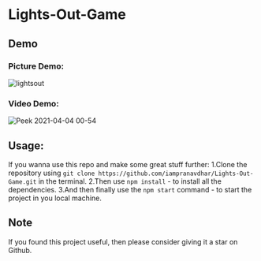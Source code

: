 # Lights-Out-Game
## Demo

### Picture Demo:

![lightsout](https://user-images.githubusercontent.com/73348574/113488849-49fe8680-94de-11eb-8314-af2d239b42b2.png)

### Video Demo:

![Peek 2021-04-04 00-54](https://user-images.githubusercontent.com/73348574/113489249-d1e59000-94e0-11eb-8f81-62b1aa4b91dc.gif)

## Usage:

If you wanna use this repo and make some great stuff further:
  1.Clone the repository using `git clone https://github.com/iampranavdhar/Lights-Out-Game.git` in the terminal.
  2.Then use `npm install` - to install all the dependencies.
  3.And then finally use the `npm start` command - to start the project in you local machine.

## Note

If you found this project useful, then please consider giving it a star on Github.
